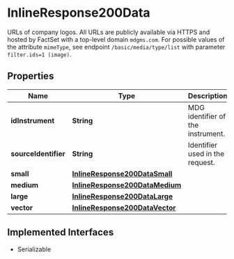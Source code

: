 

# InlineResponse200Data

URLs of company logos. All URLs are publicly available via HTTPS and hosted by FactSet with a top-level domain `mdgms.com`. For possible values of the attribute `mimeType`, see endpoint `/basic/media/type/list` with parameter `filter.ids=1 (image)`.

## Properties

Name | Type | Description | Notes
------------ | ------------- | ------------- | -------------
**idInstrument** | **String** | MDG identifier of the instrument. |  [optional]
**sourceIdentifier** | **String** | Identifier used in the request. |  [optional]
**small** | [**InlineResponse200DataSmall**](InlineResponse200DataSmall.md) |  |  [optional]
**medium** | [**InlineResponse200DataMedium**](InlineResponse200DataMedium.md) |  |  [optional]
**large** | [**InlineResponse200DataLarge**](InlineResponse200DataLarge.md) |  |  [optional]
**vector** | [**InlineResponse200DataVector**](InlineResponse200DataVector.md) |  |  [optional]


## Implemented Interfaces

* Serializable


